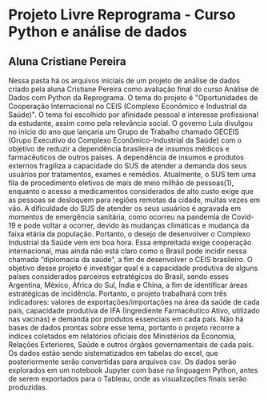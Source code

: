 # Projeto Livre Reprograma - Curso Python e análise de dados
## Aluna Cristiane Pereira

Nessa pasta há os arquivos iniciais de um projeto de análise de dados criado pela aluna Cristiane Pereira como avaliação final do curso Análise de Dados com Python da Reprograma. O tema do projeto é "Oportunidades de Cooperação Internacional no CEIS (Complexo Econômico e Industrial da Saúde)". 
O tema foi escolhido por afinidade pessoal e interesse profissional da estudante, assim como pela relevância social. 
O governo Lula divulgou no início do ano que lançaria um Grupo de Trabalho chamado GECEIS (Grupo Executivo do Complexo Econômico-Industrial da Saúde) com o objetivo de reduzir a dependência brasileira de insumos médicos e farmacêuticos de outros países. 
A dependência de insumos e produtos externos fragiliza a capacidade do SUS de atender a demanda dos seus usuários por tratamentos, exames e remédios. Atualmente, o SUS tem uma fila de procedimento eletivos de mais de meio milhão de pessoas(1), enquanto o acesso a medicamentos considerados de alto custo exige que as pessoas se desloquem para regiões remotas da cidade, muitas vezes em vão.
A dificuldade do SUS de atender os seus usuários é agravada em momentos de emergência sanitária, como ocorreu na pandemia de Covid-19 e pode voltar a ocorrer, devido às mudanças climáticas e mudança da faixa etária da população. 
Portanto, o desejo de desenvolver o Complexo Industrial da Saúde vem em boa hora. Essa empreitada exige cooperação internacional, mas ainda não está claro como o Brasil pode incidir nessa chamada “diplomacia da saúde”, a fim de desenvolver o CEIS brasileiro. O objetivo desse projeto é investigar qual é a capacidade produtiva de alguns países considerados parceiros estratégicos do Brasil, sendo esses Argentina, México, África do Sul, Índia e China, a fim de identificar áreas estratégicas de incidência.
Portanto, o projeto trabalhará com três indicadores: valores de exportações/importações na área da saúde de cada país, capacidade produtiva de IFA (Ingrediente Farmacêutico Ativo, utilizado nas vacinas) e demanda por produtos essenciais em cada país. 
Não há bases de dados prontas sobre esse tema, portanto o projeto recorre a índices coletados em relatórios oficiais dos Ministérios da Economia, Relações Exteriores, Saúde e outros órgãos governamentais de cada país. Os dados estão sendo sistematizados em tabelas do excel, que posteriormente serão convertidas para arquivos csv. Os dados serão explorados em um notebook Jupyter com base na linguagem Python, antes de serem exportados para o Tableau, onde as visualizações finais serão produzidas.  